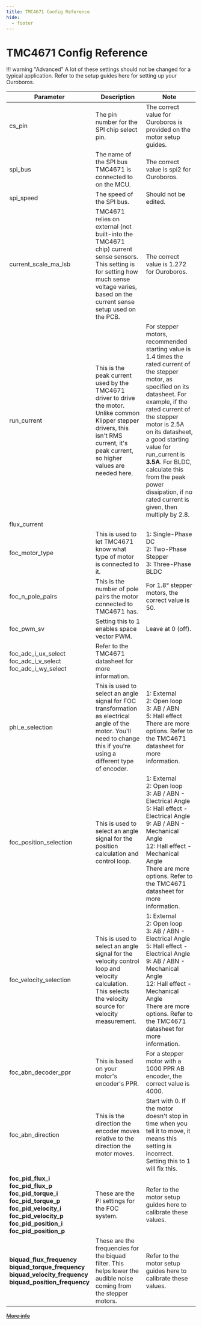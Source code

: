 ```yaml
---
title: TMC4671 Config Reference
hide:
  - footer
---
```


# TMC4671 Config Reference

!!! warning "Advanced"
    A lot of these settings should not be changed for a typical application. Refer to the setup guides here for setting up your Ouroboros.

| Parameter                                                    | Description                                                  | Note                                                         |
| ------------------------------------------------------------ | ------------------------------------------------------------ | ------------------------------------------------------------ |
| cs_pin                                                       | The pin number for the SPI chip select pin.                  | The correct value for Ouroboros is provided on the motor setup guides. |
| spi_bus                                                      | The name of the SPI bus TMC4671 is connected to on the MCU.  | The correct value is spi2 for Ouroboros.                     |
| spi_speed                                                    | The speed of the SPI bus.                                    | Should not be edited.                                        |
| current_scale_ma_lsb                                         | TMC4671 relies on external (not built-into the TMC4671 chip) current sense sensors. This setting is for setting how much sense voltage varies, based on the current sense setup used on the PCB. | The correct value is 1.272 for Ouroboros.                    |
| run_current                                                  | This is the peak current used by the TMC4671 driver to drive the motor. <br/> Unlike common Klipper stepper drivers, this isn't RMS current, it's peak current, so higher values are needed here. | For stepper motors, recommended starting value is 1.4 times the rated current of the stepper motor, as specified on its datasheet. For example, if the rated current of the stepper motor is 2.5A on its datasheet, a good starting value for run_current is **3.5A**. For BLDC, calculate this from the peak power dissipation, if no rated current is given, then multiply by 2.8. |
| flux_current                                                 |                                                              |                                                              |
| foc_motor_type                                               | This is used to let TMC4671 know what type of motor is connected to it. | 1: Single-Phase DC<br />2: Two-Phase Stepper<br />3: Three-Phase BLDC |
| foc_n_pole_pairs                                             | This is the number of pole pairs the motor connected to TMC4671 has. | For 1.8° stepper motors, the correct value is 50.            |
| foc_pwm_sv                                                   | Setting this to 1 enables space vector PWM.                  | Leave at 0 (off).                                            |
| foc_adc_i_ux_select<br />foc_adc_i_v_select<br />foc_adc_i_wy_select | Refer to the TMC4671 datasheet for more information.         |                                                              |
| phi_e_selection                                              | This is used to select an angle signal for FOC transformation as electrical angle of the motor. You'll need to change this if you're using a different type of encoder. | 1: External<br />2: Open loop <br />3: AB / ABN <br />5: Hall effect<br />There are more options. Refer to the TMC4671 datasheet for more information. |
| foc_position_selection                                       | This is used to select an angle signal for the position calculation and control loop. | 1: External<br />2: Open loop <br />3: AB / ABN - Electrical Angle<br />5: Hall effect - Electrical Angle<br />9: AB / ABN - Mechanical Angle<br />12: Hall effect - Mechanical Angle<br />There are more options. Refer to the TMC4671 datasheet for more information. |
| foc_velocity_selection                                       | This is used to select an angle signal for the velocity control loop and velocity calculation. This selects the velocity source for velocity measurement. | 1: External<br />2: Open loop <br />3: AB / ABN - Electrical Angle<br />5: Hall effect - Electrical Angle<br />9: AB / ABN - Mechanical Angle<br />12: Hall effect - Mechanical Angle<br />There are more options. Refer to the TMC4671 datasheet for more information. |
| foc_abn_decoder_ppr                                          | This is based on your motor's encoder's PPR.                 | For a stepper motor with a 1000 PPR AB encoder, the correct value is 4000. |
| foc_abn_direction                                            | This is the direction the encoder moves relative to the direction the motor moves. | Start with 0. If the motor doesn't stop in time when you tell it to move, it means this setting is incorrect. Setting this to 1 will fix this. |
| __foc_pid_flux_i<br/>foc_pid_flux_p<br/>foc_pid_torque_i<br/>foc_pid_torque_p<br/>foc_pid_velocity_i<br/>foc_pid_velocity_p<br/>foc_pid_position_i<br/>foc_pid_position_p__ | These are the PI settings for the FOC system.                | Refer to the motor setup guides here to calibrate these values. |
| __biquad_flux_frequency<br/>biquad_torque_frequency<br/>biquad_velocity_frequency<br/>biquad_position_frequency__ | These are the frequencies for the biquad filter. This helps lower the audible noise coming from the stepper motors. | Refer to the motor setup guides here to calibrate these values. |

~~[More info](https://www.youtube.com/watch?v=RXJKdh1KZ0w)~~
